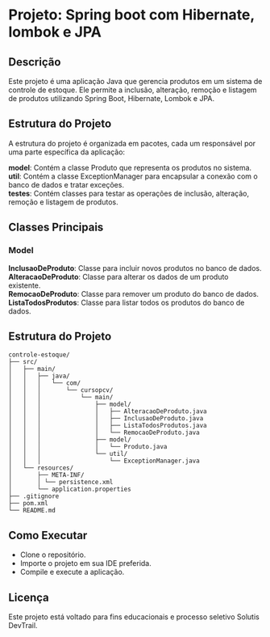 # Projeto: Spring boot com Hibernate, lombok e JPA
## Descrição
Este projeto é uma aplicação Java que gerencia produtos em um sistema de controle de estoque. 
Ele permite a inclusão, alteração, remoção e listagem de produtos utilizando Spring Boot, Hibernate, Lombok e JPA.
## Estrutura do Projeto
A estrutura do projeto é organizada em pacotes, cada um responsável por uma parte específica da aplicação:

**model**: Contém a classe Produto que representa os produtos no sistema.  
**util**: Contém a classe ExceptionManager para encapsular a conexão com o banco de dados e tratar exceções.  
**testes**: Contém classes para testar as operações de inclusão, alteração, remoção e listagem de produtos.

## Classes Principais
### Model
**InclusaoDeProduto**: Classe para incluir novos produtos no banco de dados.  
**AlteracaoDeProduto**: Classe para alterar os dados de um produto existente.  
**RemocaoDeProduto**: Classe para remover um produto do banco de dados.  
**ListaTodosProdutos**: Classe para listar todos os produtos do banco de dados.  

## Estrutura do Projeto

````
controle-estoque/
├── src/
│   ├── main/
│   │   ├── java/
│   │   │   └── com/
│   │   │       └── cursopcv/
│   │   │           └── main/
│   │   │               ├── model/
│   │   │               │   ├── AlteracaoDeProduto.java
│   │   │               │   ├── InclusaoDeProduto.java
│   │   │               │   ├── ListaTodosProdutos.java
│   │   │               │   └── RemocaoDeProduto.java
│   │   │               ├── model/
│   │   │               │   └── Produto.java
│   │   │               └── util/
│   │   │                   └── ExceptionManager.java
│   └── resources/
│       ├── META-INF/
│       │ └── persistence.xml
│       └── application.properties
├── .gitignore
├── pom.xml
└── README.md
````
## Como Executar
- Clone o repositório.
- Importe o projeto em sua IDE preferida.
- Compile e execute a aplicação.

## Licença
Este projeto está voltado para fins educacionais e processo seletivo Solutis DevTrail.